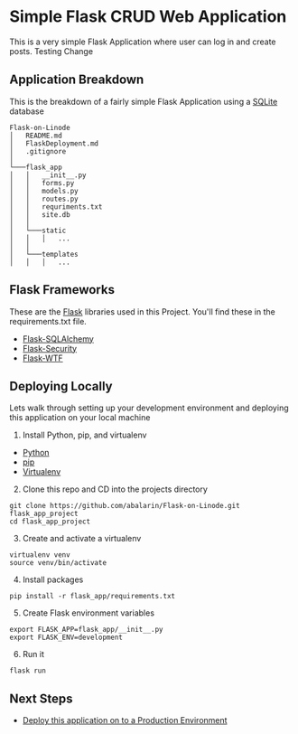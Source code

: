 # Simple Flask CRUD Web Application
This is a very simple Flask Application where user can log in and create posts.
Testing Change

## Application Breakdown
This is the breakdown of a fairly simple Flask Application using a [SQLite](https://www.sqlite.org/index.html) database
```
Flask-on-Linode
│   README.md
│   FlaskDeployment.md
│   .gitignore
│
└───flask_app
│   │   __init__.py
│   │   forms.py
│   │   models.py
│   │   routes.py
│   │   requriments.txt
│   │   site.db
│   │
│   └───static
│   │   │   ...
│   │
│   └───templates
│   │   │   ...

```

## Flask Frameworks
These are the [Flask](http://flask.pocoo.org/docs/1.0/) libraries used in this Project. You'll find these in the requirements.txt file.
- [Flask-SQLAlchemy](http://flask-sqlalchemy.pocoo.org/2.3/)
- [Flask-Security](https://pythonhosted.org/Flask-Security/)
- [Flask-WTF](https://flask-wtf.readthedocs.io/en/stable/)

## Deploying Locally
Lets walk through setting up your development environment and deploying this application on your local machine

1. Install Python, pip, and virtualenv
  - [Python](https://www.python.org/)
  - [pip](https://pip.pypa.io/en/stable/installing/)
  - [Virtualenv](https://virtualenv.pypa.io/en/latest/installation/)

2. Clone this repo and CD into the projects directory
```
git clone https://github.com/abalarin/Flask-on-Linode.git flask_app_project
cd flask_app_project
```
3. Create and activate a virtualenv
```
virtualenv venv
source venv/bin/activate
```
4. Install packages
```
pip install -r flask_app/requirements.txt
```
5. Create Flask environment variables
```
export FLASK_APP=flask_app/__init__.py
export FLASK_ENV=development
```
6. Run it
```
flask run
```

## Next Steps
- [Deploy this application on to a Production Environment](https://github.com/abalarin/Flask-on-Linode/blob/master/FlaskDeployment.md)
